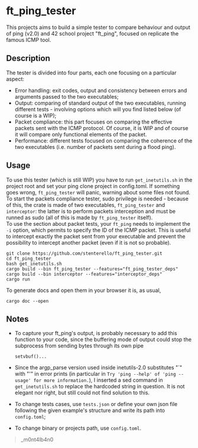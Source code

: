 # ft_ping_tester

This projects aims to build a simple tester to compare behaviour and output of ping (v2.0) and 42 school project "ft_ping", focused on replicate the famous ICMP tool.

## Description
The tester is divided into four parts, each one focusing on a particular aspect:
- Error handling: exit codes, output and consistency between errors and arguments passed to the two executables;
- Output: comparing of standard output of the two executables, running different tests - involving options which will you find listed below (of course is a WIP);
- Packet compliance: this part focuses on comparing the effective packets sent with the ICMP protocol. Of course, it is WIP and of course it will compare only functional elements of the packet.
- Performance: different tests focused on comparing the coherence of the two executables (i.e. number of packets sent during a flood ping).

## Usage

To use this tester (which is still WIP) you have to run `get_inetutils.sh` in the project root and set your ping clone project in config.toml. If something goes wrong, `ft_ping_tester` will panic, warning about some files not found.
To start the packets compliance tester, sudo privilege is needed - because of this, the crate is made of two executables, `ft_ping_tester` and `interceptor`: the latter is to perform packets interception and must be runned as sudo (all of this is made by `ft_ping_tester` itself).  
To use the section about packet tests, your `ft_ping` needs to implement the `-i` option, which permits to specify the ID of the ICMP packet. This is useful to intercept exactly the packet sent from your executable and prevent the possibility to intercept another packet (even if it is not so probable).

```
git clone https://github.com/stenterello/ft_ping_tester.git
cd ft_ping_tester
bash get_inetutils.sh
cargo build --bin ft_ping_tester --features="ft_ping_tester_deps"
cargo build --bin interceptor --features="interceptor_deps"
cargo run
```

To generate docs and open them in your browser it is, as usual,
```  
cargo doc --open
```

## Notes
- To capture your ft_ping's output, is probably necessary to add this function to your code, since the buffering mode of output could stop the subprocess from sending bytes through its own pipe
    ```
    setvbuf()...
    ```
- Since the argp_parse version used inside inetutils-2.0 substitutes "\`" with "'" in error prints (in particular in `Try 'ping --help' of 'ping --usage' for more information.`), I inserted a sed command in `get_inetutils.sh` to replace the hardcoded string in question. It is not elegant nor right, but still could not find solution to this.

- To change tests cases, use `tests.json` or define your own json file following the given example's structure and write its path into `config.toml`;
- To change binary or projects path, use `config.toml`.

>_m0nt4lb4n0
